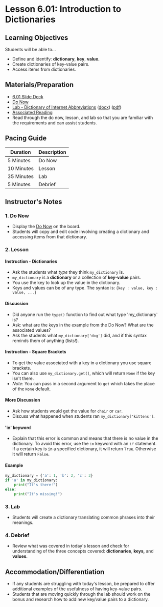 # Lesson 6.01: Introduction to Dictionaries

## Learning Objectives

Students will be able to...

* Define and identify: **dictionary**, **key**, **value**.
* Create dictionaries of key-value pairs.
* Access items from dictionaries.

## Materials/Preparation

* [6.01 Slide Deck](https://github.com/TEALSK12/2nd-semester-introduction-to-computer-science/raw/master/units/6_unit/slidedecks/Intro%20Python%206.01%20TEALS.pptx)
* [Do Now][]
* [Lab - Dictionary of Internet Abbreviations][] ([docx][]) ([pdf][])
* [Associated Reading](https://tealsk12.github.io/2nd-semester-introduction-to-computer-science/readings.md#associatedreadings/6.1)
* Read through the do now, lesson, and lab so that you are familiar with the requirements and can assist students.

## Pacing Guide

| **Duration**   | **Description** |
| ---------- | ----------- |
| 5 Minutes  | Do Now      |
| 10 Minutes | Lesson      |
| 35 Minutes | Lab         |
| 5 Minutes | Debrief     |

## Instructor's Notes

### 1. Do Now

* Display the [Do Now][] on the board.
* Students will copy and edit code involving creating a dictionary and accessing items from that dictionary.

### 2. Lesson

#### Instruction - Dictionaries

* Ask the students what *type* they think `my_dictionary` is.
* `my_dictionary` is a **dictionary** or a collection of **key-value** pairs.
* You use the key to look up the value in the dictionary.
* Keys and values can be of any type. The syntax is: `{key : value, key : value, ...}`

#### Discussion

* Did anyone run the `type()` function to find out what type 'my_dictionary' is?
* Ask: what are the keys in the example from the Do Now? What are the associated values?
* Ask the students what `my_dictionary['dog']` did, and if this syntax reminds them of anything (lists!).

#### Instruction - Square Brackets

* To get the value associated with a key in a dictionary you use square brackets.
* You can also use `my_dictionary.get()`, which will return `None` if the key isn't there.
* *Note*: You can pass in a second argument to `get` which takes the place of the `None` default.

#### More Discussion

* Ask how students would get the value for `chair` or `car`.
* Discuss what happened when students ran `my_dictionary['kittens']`.

#### 'in' keyword

* Explain that this error is common and means that there is no value in the dictionary.
To avoid this error, use the `in` keyword with an `if` statement. If a certain key
is `in` a specified dictionary, it will return `True`. Otherwise it will return `False`.

#### Example

 ```python
 my_dictionary = {'a': 1, 'b': 2, 'c': 3}
 if 'a' in my_dictionary:
     print("It's there!")
 else:
     print("It's missing!")
 ```

### 3. Lab

* Students will create a dictionary translating common phrases into their meanings.

### 4. Debrief

* Review what was covered in today's lesson and check for understanding of the three concepts covered: **dictionaries**, **keys,** and **values**.

## Accommodation/Differentiation

* If any students are struggling with today's lesson, be prepared to offer additional examples of the usefulness of having key-value pairs.
* Students that are moving quickly through the lab should work on the bonus and research how to add new key/value pairs to a dictionary.

[Do Now]: do_now.md
[Lab - Dictionary of Internet Abbreviations]: lab.md
[pdf]: https://github.com/TEALSK12/2nd-semester-introduction-to-computer-science/raw/master/units/6_unit/01_lesson/lab.pdf
[docx]: https://github.com/TEALSK12/2nd-semester-introduction-to-computer-science/raw/master/units/6_unit/01_lesson/lab.docx
